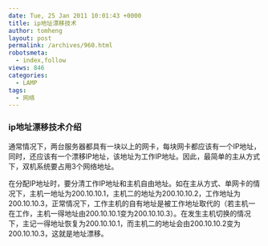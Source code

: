```yaml
---
date: Tue, 25 Jan 2011 10:01:43 +0000
title: ip地址漂移技术
author: tomheng
layout: post
permalink: /archives/960.html
robotsmeta:
  - index,follow
views: 846
categories:
  - LAMP
tags:
  - 网络
---
```

### ip地址漂移技术介绍

通常情况下，两台服务器都具有一块以上的网卡，每块网卡都应该有一个IP地址，同时，还应该有一个漂移IP地址，该地址为工作IP地址。因此，最简单的主从方式下，双机系统要占用3个网络地址。

在分配IP地址时，要分清工作IP地址和主机自由地址。如在主从方式、单网卡的情况下，主机一地址为200.10.10.1，主机二的地址为200.10.10.2，工作地址为200.10.10.3，正常情况下，工作主机的自有地址是被工作地址取代的（若主机一在工作，主机一得地址由200.10.10.1变为200.10.10.3）。在发生主机切换的情况下，主记一得地址恢复为200.10.10.1，而主机二的地址会由200.10.10.2变为200.10.10.3，这就是地址漂移。
